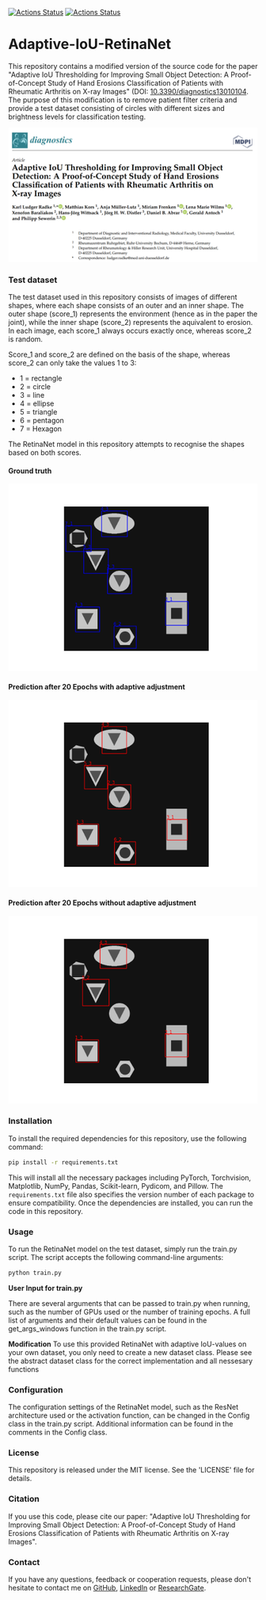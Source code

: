 [![Actions Status](https://github.com/ludgerradke/Adaptive-IoU-RetinaNet/actions/workflows/python3.08.yml/badge.svg)](https://github.com/ludgerradke/Adaptive-IoU-RetinaNet/actions/workflows/python3.08.yml/badge.svg)
[![Actions Status](https://github.com/ludgerradke/Adaptive-IoU-RetinaNet/actions/workflows/python3.09.yml/badge.svg)](https://github.com/ludgerradke/Adaptive-IoU-RetinaNet/actions/workflows/python3.09.yml/badge.svg)

# Adaptive-IoU-RetinaNet

This repository contains a modified version of the source code for the paper "Adaptive IoU Thresholding for Improving Small Object Detection: A Proof-of-Concept Study of Hand Erosions Classification of Patients with Rheumatic Arthritis on X-ray Images" (DOI: [10.3390/diagnostics13010104](https://www.mdpi.com/2075-4418/13/1/104). 
The purpose of this modification is to remove patient filter criteria and provide a test dataset consisting of circles with different sizes and brightness levels for classification testing.

![](/assets/paper.png)

### Test dataset
The test dataset used in this repository consists of images of different shapes, where each shape consists of an outer and an inner shape. The outer shape (score_1) represents the environment (hence as in the paper the joint), while the inner shape (score_2) represents the aquivalent to erosion. In each image, each score_1 always occurs exactly once, whereas score_2 is random.

Score_1 and score_2 are defined on the basis of the shape, whereas score_2 can only take the values 1 to 3:

- 1 = rectangle
- 2 = circle
- 3 = line
- 4 = ellipse
- 5 = triangle
- 6 = pentagon
- 7 = Hexagon

The RetinaNet model in this repository attempts to recognise the shapes based on both scores.
#### Ground truth
![](/assets/gt_image.png)

#### Prediction after 20 Epochs with adaptive adjustment

![](/assets/with_adjustment.png)

#### Prediction after 20 Epochs without adaptive adjustment

![](/assets/without_adjustment.png)

### Installation
To install the required dependencies for this repository, use the following command:

````bash
pip install -r requirements.txt
````
This will install all the necessary packages including PyTorch, Torchvision, Matplotlib, NumPy, Pandas, Scikit-learn, Pydicom, and Pillow. 
The `requirements.txt` file also specifies the version number of each package to ensure compatibility. 
Once the dependencies are installed, you can run the code in this repository.

### Usage

To run the RetinaNet model on the test dataset, simply run the train.py script. 
The script accepts the following command-line arguments:

````bash
python train.py
````

**User Input for train.py**

There are several arguments that can be passed to train.py when running, such as the number of GPUs used or the number of training epochs. A full list of arguments and their default values can be found in the get_args_windows function in the train.py script.

**Modification**
To use this provided RetinaNet with adaptive IoU-values on your own dataset, you only need to create a new dataset class.
Please see the abstract dataset class for the correct implementation and all nessesary functions

### Configuration
The configuration settings of the RetinaNet model, such as the ResNet architecture used or the activation function, can be changed in the Config class in the train.py script. Additional information can be found in the comments in the Config class.

### License
This repository is released under the MIT license. See the 'LICENSE' file for details.

### Citation
If you use this code, please cite our paper: "Adaptive IoU Thresholding for Improving Small Object Detection: A Proof-of-Concept Study of Hand Erosions Classification of Patients with Rheumatic Arthritis on X-ray Images".
### Contact
If you have any questions, feedback or cooperation requests, please don't hesitate to contact me on [GitHub](https://github.com/ludgerradke), [LinkedIn](https://www.linkedin.com/in/ludger-radke) or [ResearchGate](https://www.researchgate.net/profile/Karl-Radke-2).